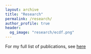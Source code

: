 ```yaml
---
layout: archive
title: "Research"
permalink: /research/
author_profile: true
header:
  og_image: "research/ecdf.png"
---
```


For my full list of publications, see [here](https://scholar.google.com/citations?user=ISMeDGgAAAAJ&hl=en&inst=17001591832933267808)
